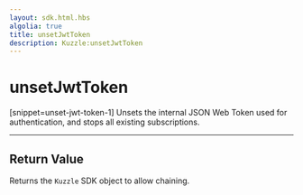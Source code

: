 ```yaml
---
layout: sdk.html.hbs
algolia: true
title: unsetJwtToken
description: Kuzzle:unsetJwtToken
---
```

  

# unsetJwtToken

[snippet=unset-jwt-token-1]
Unsets the internal JSON Web Token used for authentication, and stops all existing subscriptions.

---

## Return Value

Returns the `Kuzzle` SDK object to allow chaining.
